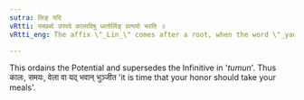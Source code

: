 ```yaml
---
sutra: लिङ् यदि
vRtti: यच्छब्दे उपपदे कालादिषु धातोर्लिङ् प्रत्ययो भवति ॥
vRtti_eng: The affix \"_Lin_\" comes after a root, when the word \"_yad_\" is in composition, and the words \"_kala_\", &c. occur in construction.

---
```

This ordains the Potential and supersedes the Infinitive in '_tumun_'. Thus कालः, समयः, वेला वा यद् भवान् भुञ्जीत 'it is time that your honor should take your meals'.